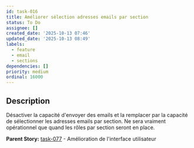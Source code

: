 ```yaml
---
id: task-016
title: Améliorer sélection adresses emails par section
status: To Do
assignee: []
created_date: '2025-10-13 07:46'
updated_date: '2025-10-13 08:49'
labels:
  - feature
  - email
  - sections
dependencies: []
priority: medium
ordinal: 16000
---
```


## Description

<!-- SECTION:DESCRIPTION:BEGIN -->
Désactiver la capacité d'envoyer des emails et la remplacer par la capacité de sélectionner les adresses emails par section. Ne sera vraiment opérationnel que quand les rôles par section seront en place.

**Parent Story:** [task-077](task-077) - Amélioration de l'interface utilisateur
<!-- SECTION:DESCRIPTION:END -->

